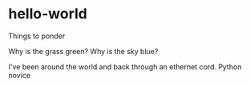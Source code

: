 # hello-world
Things to ponder

Why is the grass green? Why is the sky blue?

I've been around the world and back through an ethernet cord.
Python novice
